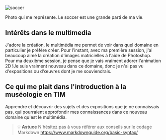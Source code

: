 
![soccer](https://github.com/user-attachments/assets/2d8970d1-0211-4a3e-929a-7de6e1bfe137)

Photo qui me représente. Le soccer est une grande parti de ma vie.


## **Intérêts dans le multimedia**
J'adore la création, le multimédia me permet de voir dans quel domaine en particulier je préfère créer. Pour l'instant, avec ma première session, j'ai beaucoup aimé la création d'images matricielles à l'aide de Photoshop. Pour ma deuxième session, je pense que je vais vraiment adorer l'animation 2D !Je suis vraiment nouveau dans ce domaine, donc je n'ai pas vu d'expositions ou d'œuvres dont je me souviendrais.


## Ce qui me plait dans l'introduction à la muséologie en TIM
Apprendre et découvrir des sujets et des expositions que je ne connaissais pas, qui pourraient approfondir mes connaissances dans ce nouveau domaine qu'est le multimédia.

>💡 **Astuce** N'hésitez pas à vous référer aux conseils sur le codage Markdown <https://www.markdownguide.org/basic-syntax/>


